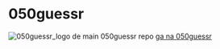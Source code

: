 # 050guessr
![050guessr_logo](https://assets.digitalocean.com/articles/alligator/boo.svg "a title")
de main 050guessr repo
[ga na 050guessr](050guessr.github.io/050guessr/)
